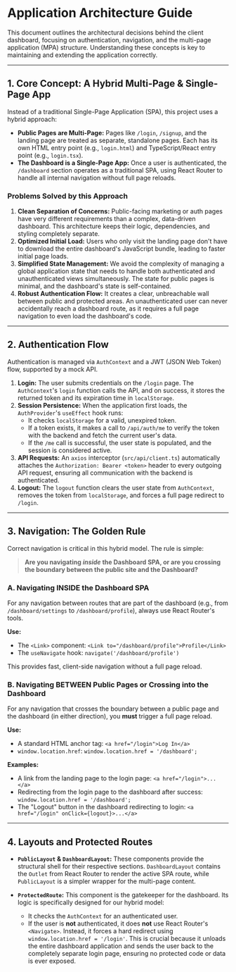 # Application Architecture Guide

This document outlines the architectural decisions behind the client dashboard, focusing on authentication, navigation, and the multi-page application (MPA) structure. Understanding these concepts is key to maintaining and extending the application correctly.

---

## 1. Core Concept: A Hybrid Multi-Page & Single-Page App

Instead of a traditional Single-Page Application (SPA), this project uses a hybrid approach:

-   **Public Pages are Multi-Page:** Pages like `/login`, `/signup`, and the landing page are treated as separate, standalone pages. Each has its own HTML entry point (e.g., `login.html`) and TypeScript/React entry point (e.g., `login.tsx`).
-   **The Dashboard is a Single-Page App:** Once a user is authenticated, the `/dashboard` section operates as a traditional SPA, using React Router to handle all internal navigation without full page reloads.

### Problems Solved by this Approach

1.  **Clean Separation of Concerns:** Public-facing marketing or auth pages have very different requirements than a complex, data-driven dashboard. This architecture keeps their logic, dependencies, and styling completely separate.
2.  **Optimized Initial Load:** Users who only visit the landing page don't have to download the entire dashboard's JavaScript bundle, leading to faster initial page loads.
3.  **Simplified State Management:** We avoid the complexity of managing a global application state that needs to handle both authenticated and unauthenticated views simultaneously. The state for public pages is minimal, and the dashboard's state is self-contained.
4.  **Robust Authentication Flow:** It creates a clear, unbreachable wall between public and protected areas. An unauthenticated user can never accidentally reach a dashboard route, as it requires a full page navigation to even load the dashboard's code.

---

## 2. Authentication Flow

Authentication is managed via `AuthContext` and a JWT (JSON Web Token) flow, supported by a mock API.

1.  **Login:** The user submits credentials on the `/login` page. The `AuthContext`'s `login` function calls the API, and on success, it stores the returned token and its expiration time in `localStorage`.
2.  **Session Persistence:** When the application first loads, the `AuthProvider`'s `useEffect` hook runs:
    -   It checks `localStorage` for a valid, unexpired token.
    -   If a token exists, it makes a call to `/api/auth/me` to verify the token with the backend and fetch the current user's data.
    -   If the `/me` call is successful, the user state is populated, and the session is considered active.
3.  **API Requests:** An `axios` interceptor (`src/api/client.ts`) automatically attaches the `Authorization: Bearer <token>` header to every outgoing API request, ensuring all communication with the backend is authenticated.
4.  **Logout:** The `logout` function clears the user state from `AuthContext`, removes the token from `localStorage`, and forces a full page redirect to `/login`.

---

## 3. Navigation: The Golden Rule

Correct navigation is critical in this hybrid model. The rule is simple:

> **Are you navigating *inside* the Dashboard SPA, or are you crossing the boundary between the public site and the Dashboard?**

### A. Navigating INSIDE the Dashboard SPA

For any navigation between routes that are part of the dashboard (e.g., from `/dashboard/settings` to `/dashboard/profile`), always use React Router's tools.

**Use:**
-   The `<Link>` component: `<Link to="/dashboard/profile">Profile</Link>`
-   The `useNavigate` hook: `navigate('/dashboard/profile')`

This provides fast, client-side navigation without a full page reload.

### B. Navigating BETWEEN Public Pages or Crossing into the Dashboard

For any navigation that crosses the boundary between a public page and the dashboard (in either direction), you **must** trigger a full page reload.

**Use:**
-   A standard HTML anchor tag: `<a href="/login">Log In</a>`
-   `window.location.href`: `window.location.href = '/dashboard';`

**Examples:**
-   A link from the landing page to the login page: `<a href="/login">...</a>`
-   Redirecting from the login page to the dashboard after success: `window.location.href = '/dashboard';`
-   The "Logout" button in the dashboard redirecting to login: `<a href="/login" onClick={logout}>...</a>`

---

## 4. Layouts and Protected Routes

-   **`PublicLayout` & `DashboardLayout`:** These components provide the structural shell for their respective sections. `DashboardLayout` contains the `Outlet` from React Router to render the active SPA route, while `PublicLayout` is a simpler wrapper for the multi-page content.

-   **`ProtectedRoute`:** This component is the gatekeeper for the dashboard. Its logic is specifically designed for our hybrid model:
    -   It checks the `AuthContext` for an authenticated user.
    -   If the user is **not** authenticated, it does **not** use React Router's `<Navigate>`. Instead, it forces a hard redirect using `window.location.href = '/login'`. This is crucial because it unloads the entire dashboard application and sends the user back to the completely separate login page, ensuring no protected code or data is ever exposed.
